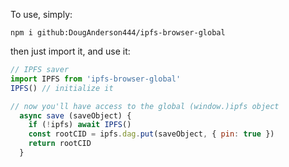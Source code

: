 To use, simply:

`npm i github:DougAnderson444/ipfs-browser-global`

then just import it, and use it:

```js
// IPFS saver
import IPFS from 'ipfs-browser-global'
IPFS() // initialize it

// now you'll have access to the global (window.)ipfs object
  async save (saveObject) {
    if (!ipfs) await IPFS()
    const rootCID = ipfs.dag.put(saveObject, { pin: true })
    return rootCID
  }

```

